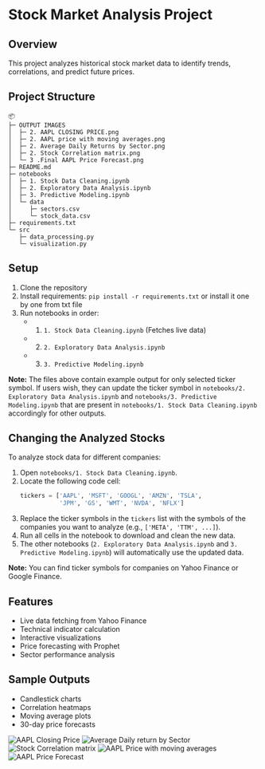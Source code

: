 # Stock Market Analysis Project

## Overview
This project analyzes historical stock market data to identify trends, correlations, and predict future prices.

## Project Structure
```
📦 
├─ OUTPUT IMAGES
│  ├─ 2. AAPL CLOSING PRICE.png
│  ├─ 2. AAPL price with moving averages.png
│  ├─ 2. Average Daily Returns by Sector.png
│  ├─ 2. Stock Correlation matrix.png
│  └─ 3 .Final AAPL Price Forecast.png
├─ README.md
├─ notebooks
│  ├─ 1. Stock Data Cleaning.ipynb
│  ├─ 2. Exploratory Data Analysis.ipynb
│  ├─ 3. Predictive Modeling.ipynb
│  └─ data
│     ├─ sectors.csv
│     └─ stock_data.csv
├─ requirements.txt
└─ src
   ├─ data_processing.py
   └─ visualization.py
```

## Setup
1. Clone the repository
2. Install requirements: `pip install -r requirements.txt` or install it one by one from txt file
3. Run notebooks in order:
   - 1. `1. Stock Data Cleaning.ipynb` (Fetches live data)
   - 2. `2. Exploratory Data Analysis.ipynb`
   - 3. `3. Predictive Modeling.ipynb`

**Note:** The files above contain example output for only selected ticker symbol. If users wish, they can update the ticker symbol in `notebooks/2. Exploratory Data Analysis.ipynb` and `notebooks/3. Predictive Modeling.ipynb` that are present in `notebooks/1. Stock Data Cleaning.ipynb` accordingly for other outputs.

## Changing the Analyzed Stocks

To analyze stock data for different companies:

1. Open `notebooks/1. Stock Data Cleaning.ipynb`.
2. Locate the following code cell:
   ```python
   tickers = ['AAPL', 'MSFT', 'GOOGL', 'AMZN', 'TSLA', 
              'JPM', 'GS', 'WMT', 'NVDA', 'NFLX']
   ```
3. Replace the ticker symbols in the `tickers` list with the symbols of the companies you want to analyze (e.g., `['META', 'TTM', ...]`).
4. Run all cells in the notebook to download and clean the new data.
5. The other notebooks (`2. Exploratory Data Analysis.ipynb` and `3. Predictive Modeling.ipynb`) will automatically use the updated data.

**Note:** You can find ticker symbols for companies on Yahoo Finance or Google Finance.

## Features
- Live data fetching from Yahoo Finance
- Technical indicator calculation
- Interactive visualizations
- Price forecasting with Prophet
- Sector performance analysis

## Sample Outputs
- Candlestick charts
- Correlation heatmaps
- Moving average plots
- 30-day price forecasts

![AAPL Closing Price](https://github.com/user-attachments/assets/c62516a2-ccfa-4586-a140-dd2ed1b339a1)
![Average Daily return by Sector](https://github.com/user-attachments/assets/7ae3077f-1558-4237-aae0-54f6f8cc83fb)
![Stock Correlation matrix](https://github.com/user-attachments/assets/a1d22a9f-4870-4585-9425-02de034015c0)
![AAPL Price with moving averages](https://github.com/user-attachments/assets/72d5ddb0-dda9-419e-8109-58717f14dbe1)
![AAPL Price Forecast](https://github.com/user-attachments/assets/c3a23271-c9e5-47cd-87d1-05c7572da065)











